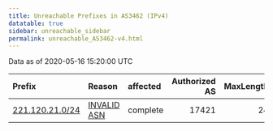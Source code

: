 ```yaml
---
title: Unreachable Prefixes in AS3462 (IPv4)
datatable: true
sidebar: unreachable_sidebar
permalink: unreachable_AS3462-v4.html
---
```


Data as of 2020-05-16 15:20:00 UTC


<div class="datatable-begin"></div>

| Prefix                                                   | Reason                                                                                                | affected   |   Authorized AS |   MaxLength | Anchor                                       |   unreachable /24s |
|:---------------------------------------------------------|:------------------------------------------------------------------------------------------------------|:-----------|----------------:|------------:|:---------------------------------------------|-------------------:|
| [221.120.21.0/24](https://stat.ripe.net/221.120.21.0/24) | [INVALID ASN](https://rpki-validator.ripe.net/announcement-preview?asn=AS3462&prefix=221.120.21.0/24) | complete   |           17421 |          24 | [APNIC](unreachable_APNIC_RPKI_Root-v4.html) |                  1 |

<div class="datatable-end"></div>